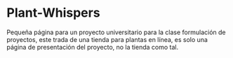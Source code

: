 # Plant-Whispers
Pequeña página para un proyecto universitario para la clase formulación de proyectos, este trada de una tienda para plantas en línea, es solo una página de presentación del proyecto, no la tienda como tal.
